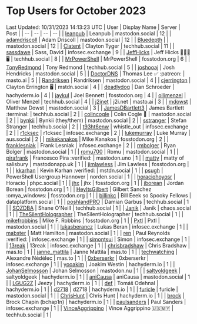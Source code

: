 # Top Users for October 2023
Last Updated: 10/31/2023 14:13:23 UTC
| User | Display Name | Server | Post |
| -- | -- | -- | -- |
| [leanpub](https://mastodon.social/@leanpub) | Leanpub | mastodon.social | 12 |
| [adamdriscoll](https://mastodon.social/@adamdriscoll) | Adam Driscoll | mastodon.social | 12 |
| [Bluedepth](https://mastodon.social/@Bluedepth) |  | mastodon.social | 12 |
| [Clatent](https://techhub.social/@Clatent) | Clayton Tyger | techhub.social | 11 |
| [sassdawe](https://infosec.exchange/@sassdawe) | Sass, David | infosec.exchange | 9 |
| [JeffHicks](https://techhub.social/@JeffHicks) | Jeff Hicks 🐶🎼🍷🖥️ | techhub.social | 8 |
| [MrPowerShell](https://fosstodon.org/@MrPowerShell) | MrPowerShell | fosstodon.org | 6 |
| [TonyRedmond](https://techhub.social/@TonyRedmond) | Tony Redmond | techhub.social | 5 |
| [joshooaj](https://mastodon.social/@joshooaj) | Josh Hendricks | mastodon.social | 5 |
| [DoctorDNS](https://masto.ai/@DoctorDNS) | Thomas Lee ✅ :patreon: | masto.ai | 5 |
| [Randriksen](https://mastodon.social/@Randriksen) | Randriksen | mastodon.social | 4 |
| [cjerrington](https://mstdn.social/@cjerrington) | Clayton Errington 🖥️ | mstdn.social | 4 |
| [deadlydog](https://hachyderm.io/@deadlydog) | Dan Schroeder | hachyderm.io | 4 |
| [jaykul](https://fosstodon.org/@jaykul) | Joel Bennett | fosstodon.org | 4 |
| [ollimenzel](https://techhub.social/@ollimenzel) | Oliver Menzel | techhub.social | 4 |
| [j2inet](https://masto.ai/@j2inet) | j2i.net | masto.ai | 3 |
| [mdowst](https://mastodon.social/@mdowst) | Matthew Dowst | mastodon.social | 3 |
| [JamesDBartlett3](https://techhub.social/@JamesDBartlett3) | James Bartlett :terminal: | techhub.social | 2 |
| [colincogle](https://mastodon.social/@colincogle) | Colin Cogle 🔵 | mastodon.social | 2 |
| [bynkii](https://mastodon.social/@bynkii) | Bynkii (they/them) | mastodon.social | 2 |
| [sstranger](https://techhub.social/@sstranger) | Stefan Stranger | techhub.social | 2 |
| [t93ht6enw](https://infosec.exchange/@t93ht6enw) | whistle_out | infosec.exchange | 2 |
| [r1cksec](https://infosec.exchange/@r1cksec) | r1cksec | infosec.exchange | 2 |
| [lukemurray](https://aus.social/@lukemurray) | Luke Murray | aus.social | 2 |
| [mikekanakos](https://fosstodon.org/@mikekanakos) | Mike Kanakos | fosstodon.org | 2 |
| [franklesniak](https://infosec.exchange/@franklesniak) | Frank Lesniak | infosec.exchange | 2 |
| [rmbolger](https://mastodon.social/@rmbolger) | Ryan Bolger | mastodon.social | 1 |
| [romu700](https://mastodon.social/@romu700) | Romu | mastodon.social | 1 |
| [pirafrank](https://mastodon.uno/@pirafrank) | Francesco Pira :verified: | mastodon.uno | 1 |
| [matty](https://mastodonapp.uk/@matty) | matty of salisbury | mastodonapp.uk | 1 |
| [jimlawless](https://fosstodon.org/@jimlawless) | Jim Lawless | fosstodon.org | 1 |
| [kkarhan](https://mstdn.social/@kkarhan) | Kevin Karhan :verified: | mstdn.social | 1 |
| [psugh](https://norden.social/@psugh) | PowerShell Usergroup Hannover | norden.social | 1 |
| [horaciohoyosr](https://phpc.social/@horaciohoyosr) | Horacio | phpc.social | 1 |
| [jhx](https://fosstodon.org/@jhx) | jhx | fosstodon.org | 1 |
| [jborean](https://fosstodon.org/@jborean) | Jordan Borean | fosstodon.org | 1 |
| [HeyItsGilbert](https://fosstodon.org/@HeyItsGilbert) | Gilbert Sanchez :omya_windows: | fosstodon.org | 1 |
| [billinkc](https://dataplatform.social/@billinkc) | Bill Eeek so Spooky Fellows | dataplatform.social | 1 |
| [poshlandPRO](https://techhub.social/@poshlandPRO) | Damian Garbus | techhub.social | 1 |
| [SOZDBA](https://techhub.social/@SOZDBA) | Shane O'Neill | techhub.social | 1 |
| [Janik](https://chaos.social/@Janik) | Janik | chaos.social | 1 |
| [TheSilentHolographer](https://techhub.social/@TheSilentHolographer) | TheSilentHolographer | techhub.social | 1 |
| [mikefrobbins](https://fosstodon.org/@mikefrobbins) | Mike F. Robbins | fosstodon.org | 1 |
| [Pxtl](https://mastodon.social/@Pxtl) | Pxtl | mastodon.social | 1 |
| [lukasberancz](https://infosec.exchange/@lukasberancz) | Lukas Beran | infosec.exchange | 1 |
| [mabster](https://mastodon.social/@mabster) | Matt Hamilton | mastodon.social | 1 |
| [ren](https://infosec.exchange/@ren) | Paul Reynolds :verified: | infosec.exchange | 1 |
| [simontsui](https://infosec.exchange/@simontsui) | Simon | infosec.exchange | 1 |
| [13reak](https://infosec.exchange/@13reak) | 13reak | infosec.exchange | 1 |
| [chrisbradshaw](https://mas.to/@chrisbradshaw) | Chris Bradshaw | mas.to | 1 |
| [janne_mattila](https://mas.to/@janne_mattila) | Janne Mattila | mas.to | 1 |
| [techwatching](https://mas.to/@techwatching) | Alexandre Nédélec | mas.to | 1 |
| [0xberserkr](https://infosec.exchange/@0xberserkr) | 0xberserkr | infosec.exchange | 1 |
| [yooakim](https://hachyderm.io/@yooakim) | Joakim Westin | hachyderm.io | 1 |
| [JohanSelmosson](https://mastodon.nu/@JohanSelmosson) | Johan Selmosson | mastodon.nu | 1 |
| [saltyoldgeek](https://hachyderm.io/@saltyoldgeek) | saltyoldgeek | hachyderm.io | 1 |
| [aniCausa](https://mastodon.social/@aniCausa) | aniCausa | mastodon.social | 1 |
| [LGUG2Z](https://hachyderm.io/@LGUG2Z) | Jeezy | hachyderm.io | 1 |
| [def](https://hachyderm.io/@def) | Tomáš Odehnal | hachyderm.io | 1 |
| [d2718](https://hachyderm.io/@d2718) | d2718 | hachyderm.io | 1 |
| [furicle](https://mastodon.social/@furicle) | furicle | mastodon.social | 1 |
| [ChrisHunt](https://hachyderm.io/@ChrisHunt) | Chris Hunt | hachyderm.io | 1 |
| [brock](https://hachyderm.io/@brock) | Brock Chapin (bchap1n) | hachyderm.io | 1 |
| [paulsanders](https://infosec.exchange/@paulsanders) | Paul Sanders | infosec.exchange | 1 |
| [VinceAggrippino](https://techhub.social/@VinceAggrippino) | Vince Aggrippino 🇺🇸🇲🇾 | techhub.social | 1 |
